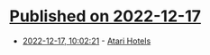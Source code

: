 # [Published on 2022-12-17](index.md)

* [2022-12-17, 10:02:21](https://news.ycombinator.com/item?id=34026456) - [Atari Hotels](https://atarihotels.com/)

